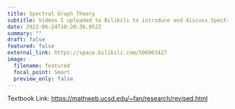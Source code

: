 ```yaml
---
title: Spectral Graph Theory
subtitle: Videos I uploaded to Bilibili to introduce and discuss Spectral Graph theory, textbook is written by Fan Chung.
date: 2022-06-24T10:20:36.052Z
summary: ""
draft: false
featured: false
external_link: https://space.bilibili.com/506963427
image:
  filename: featured
  focal_point: Smart
  preview_only: false
---
```

Textbook Link: https://mathweb.ucsd.edu/~fan/research/revised.html
